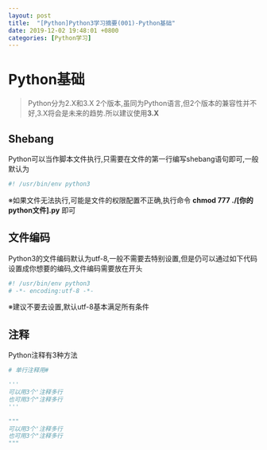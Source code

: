 ```yaml
---
layout: post
title:  "[Python]Python3学习摘要(001)-Python基础"
date: 2019-12-02 19:48:01 +0800
categories: [Python学习]
---
```


# Python基础
> Python分为2.X和3.X 2个版本,虽同为Python语言,但2个版本的兼容性并不好,3.X将会是未来的趋势.所以建议使用**3.X**

## Shebang
Python可以当作脚本文件执行,只需要在文件的第一行编写shebang语句即可,一般默认为

``` python
#! /usr/bin/env python3
```
※如果文件无法执行,可能是文件的权限配置不正确,执行命令 **chmod 777 ./[你的python文件].py** 即可

## 文件编码
Python3的文件编码默认为utf-8,一般不需要去特别设置,但是仍可以通过如下代码设置成你想要的编码,文件编码需要放在开头

``` python
#! /usr/bin/env python3
# -*- encoding:utf-8 -*-
```
※建议不要去设置,默认utf-8基本满足所有条件

## 注释
Python注释有3种方法
``` python
# 单行注释用#

'''
可以用3个'注释多行
也可用3个"注释多行
'''

"""
可以用3个'注释多行
也可用3个"注释多行
"""
```
